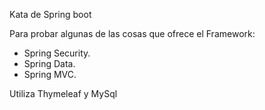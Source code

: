 Kata de Spring boot

Para probar algunas de las cosas que ofrece el Framework:
 - Spring Security.
 - Spring Data.
 - Spring MVC.
 
 Utiliza Thymeleaf y MySql